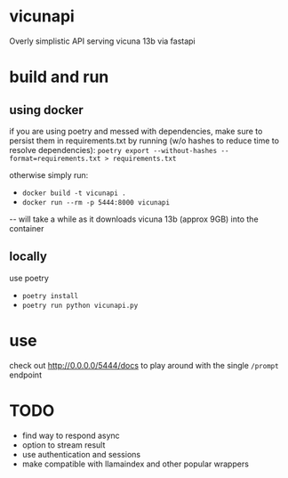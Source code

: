 # vicunapi
Overly simplistic API serving vicuna 13b via fastapi

# build and run

## using docker
if you are using poetry and messed with dependencies, make sure to persist them in requirements.txt by running (w/o hashes to reduce time to resolve dependencies):
`poetry export --without-hashes --format=requirements.txt > requirements.txt`

otherwise simply run:
* `docker build -t vicunapi .`
* `docker run --rm -p 5444:8000 vicunapi`

-- will take a while as it downloads vicuna 13b (approx 9GB) into the container

## locally
use poetry
* `poetry install`
* `poetry run python vicunapi.py`

# use
check out http://0.0.0.0/5444/docs to play around with the single `/prompt` endpoint

# TODO
* find way to respond async
* option to stream result
* use authentication and sessions
* make compatible with llamaindex and other popular wrappers